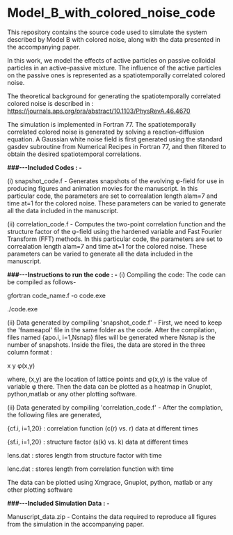 # Model_B_with_colored_noise_code
This repository contains the source code used to simulate the system described by Model B with colored noise, along with the data presented in the accompanying paper.

In this work, we model the effects of active particles on passive colloidal particles in an active–passive mixture. The influence of the active particles on the passive ones is represented as a spatiotemporally correlated colored noise. 

The theoretical background for generating the spatiotemporally correlated colored noise is described in : https://journals.aps.org/pra/abstract/10.1103/PhysRevA.46.4670

The simulation is implemented in Fortran 77. The spatiotemporally correlated colored noise is generated by solving a reaction–diffusion equation. A Gaussian white noise field is first generated using the standard gasdev subroutine from Numerical Recipes in Fortran 77, and then filtered to obtain the desired spatiotemporal correlations.



****###---Included Codes : -****

(i)  snapshot_code.f -  Generates snapshots of the evolving φ-field for use in producing figures and animation movies for the manuscript. In this particular code, the parameters are set to correalation length alam=7 and time at=1 for the colored noise. These parameters can be varied to generate all the data included in the manuscript.

(ii) correlation_code.f - Computes the two-point correlation function and the structure factor of the φ-field using the hardened variable and Fast Fourier Transform (FFT) methods. In this particular code, the parameters are set to correalation length alam=7 and time at=1 for the colored noise. These parameters can be varied to generate all the data included in the manuscript.




****###---Instructions to run the code : -****
(i) Compiling the code:
The code can be compiled as follows-

gfortran code_name.f -o code.exe

./code.exe

(ii) Data generated by compiling 'snapshot_code.f' -
First, we need to keep the 'fnameapol' file in the same folder as the code. After the compilation, files named {apo.i, i=1,Nsnap} files will be generated where Nsnap is the number of snapshots. Inside the files, the data are stored in the three column format :

x y φ(x,y)

where, (x,y) are the location of lattice points and φ(x,y) is the value of variable φ there. Then the data can be plotted as a heatmap in Gnuplot, python,matlab or any other plotting software.

(ii) Data generated by compiling 'correlation_code.f' -
After the complation, the following files are generated,

{cf.i, i=1,20} : correlation function (c(r) vs. r) data at different times

{sf.i, i=1,20} : structure factor (s(k) vs. k) data at different times

lens.dat : stores length from structure factor with time

lenc.dat : stores length from correlation function with time

The data can be plotted using Xmgrace, Gnuplot, python, matlab or any other plotting software

****###---Included Simulation Data : -****
 
Manuscript_data.zip - Contains the data required to reproduce all figures from the simulation in the accompanying paper.



 
